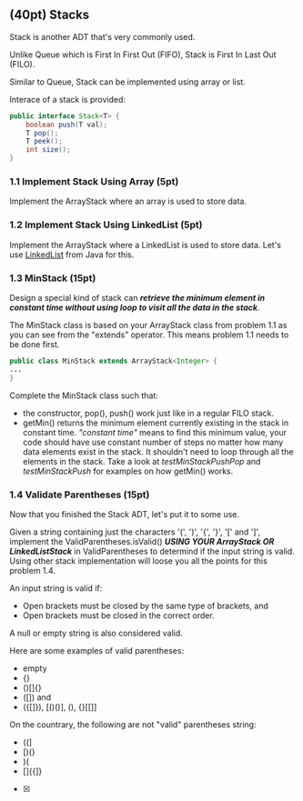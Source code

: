 ## (40pt) Stacks

Stack is another ADT that's very commonly used. 

Unlike Queue which is First In First Out (FIFO), Stack is First In Last Out (FILO).

Similar to Queue, Stack can be implemented using array or list.

Interace of a stack is provided:

```java
public interface Stack<T> {
    boolean push(T val);
    T pop();
    T peek();
    int size();
}
```



### 1.1 Implement Stack Using Array (5pt)

Implement the ArrayStack where an array is used to store data.

### 1.2 Implement Stack Using LinkedList (5pt)

Implement the ArrayStack where a LinkedList is used to store data. Let's use [LinkedList](https://docs.oracle.com/javase/7/docs/api/java/util/LinkedList.html) from Java for this.

### 1.3 MinStack (15pt)

Design a special kind of stack can ***retrieve the minimum element in constant time without using loop to visit all the data in the stack***.

The MinStack class is based on your ArrayStack class from problem 1.1 as you can see from the "extends" operator. This means problem 1.1 needs to be done first.

```Java
public class MinStack extends ArrayStack<Integer> {
...
}
```

Complete the MinStack class such that:

- the constructor, pop(), push() work just like in a regular FILO stack.
- getMin() returns the minimum element currently existing in the stack in constant time. *"constant time"* means to find this minimum value, your code should have use constant number of steps no matter how many data elements exist in the stack. It shouldn't need to loop through all the elements in the stack. Take a look at *testMinStackPushPop* and *testMinStackPush* for examples on how getMin() works.

### 1.4 Validate Parentheses (15pt)

Now that you finished the Stack ADT, let's put it to some use.

Given a string containing just the characters '(', ')', '{', '}', '[' and ']', implement the ValidParentheses.isValid() ***USING YOUR ArrayStack OR LinkedListStack*** in ValidParentheses to determind if the input string is valid. Using other stack implementation will loose you all the points for this problem 1.4.

An input string is valid if:

- Open brackets must be closed by the same type of brackets, and
- Open brackets must be closed in the correct order.

A null or empty string is also considered valid.

Here are some examples of valid parentheses:
- empty
- {}
- ()[]{}
- ([]) and []()
- ({[]}), [()()], ()[](), {}[[]]

On the countrary, the following are not "valid" parentheses string:
- ((]
- [)(}
- )(
- []{{]}
- [x]
